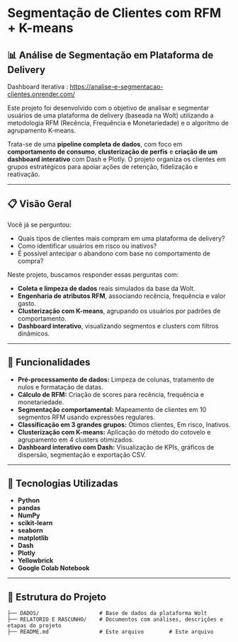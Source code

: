 # Segmentação de Clientes com RFM + K-means

## 📊 Análise de Segmentação em Plataforma de Delivery

Dashboard iterativa : https://analise-e-segmentacao-clientes.onrender.com/

Este projeto foi desenvolvido com o objetivo de analisar e segmentar usuários de uma plataforma de delivery (baseada na Wolt) utilizando a metodologia RFM (Recência, Frequência e Monetariedade) e o algoritmo de agrupamento K-means.

Trata-se de uma **pipeline completa de dados**, com foco em **comportamento de consumo**, **clusterização de perfis** e **criação de um dashboard interativo** com Dash e Plotly. O projeto organiza os clientes em grupos estratégicos para apoiar ações de retenção, fidelização e reativação.

---

## 📋 Visão Geral

Você já se perguntou:
- Quais tipos de clientes mais compram em uma plataforma de delivery?
- Como identificar usuários em risco ou inativos?
- É possível antecipar o abandono com base no comportamento de compra?

Neste projeto, buscamos responder essas perguntas com:
- **Coleta e limpeza de dados** reais simulados da base da Wolt.
- **Engenharia de atributos RFM**, associando recência, frequência e valor gasto.
- **Clusterização com K-means**, agrupando os usuários por padrões de comportamento.
- **Dashboard interativo**, visualizando segmentos e clusters com filtros dinâmicos.

---

## 🚀 Funcionalidades

- **Pré-processamento de dados:** Limpeza de colunas, tratamento de nulos e formatação de datas.
- **Cálculo de RFM:** Criação de scores para recência, frequência e monetariedade.
- **Segmentação comportamental:** Mapeamento de clientes em 10 segmentos RFM usando expressões regulares.
- **Classificação em 3 grandes grupos:** Ótimos clientes, Em risco, Inativos.
- **Clusterização com K-means:** Aplicação do método do cotovelo e agrupamento em 4 clusters otimizados.
- **Dashboard interativo com Dash:** Visualização de KPIs, gráficos de dispersão, segmentação e exportação CSV.

---

## 🔧 Tecnologias Utilizadas

- **Python**
- **pandas**
- **NumPy**
- **scikit-learn**
- **seaborn**
- **matplotlib**
- **Dash**
- **Plotly**
- **Yellowbrick**
- **Google Colab Notebook**

---

## 📂 Estrutura do Projeto

```plaintext
├── DADOS/                   # Base de dados da plataforma Wolt
├── RELATORIO E RASCUNHO/    # Documentos com análises, descrições e etapas do projeto
├── README.md                # Este arquivo        # Este arquivo
